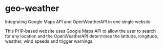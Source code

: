 # geo-weather
Integrating Google Maps API and OpenWeatherAPI in one single website

This PHP-based website uses Google Maps API to allow the user to search for any location and the OpenWeatherAPI determines the latitude, longitude, weather, wind speeds and trigger warnings.
